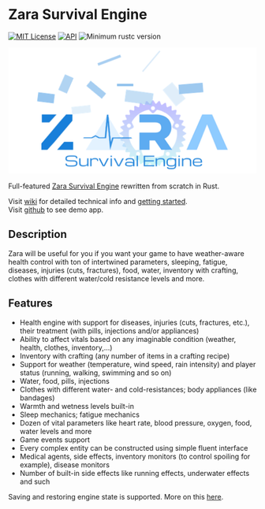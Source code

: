 # Zara Survival Engine

[![MIT License](https://img.shields.io/badge/license-MIT-green.svg)](https://github.com/vagrod/zara-rust/blob/master/zara/LICENSE)
[![API](https://img.shields.io/badge/github-wiki-blue.svg?&logo=github)](https://github.com/vagrod/zara-rust/wiki)
![Minimum rustc version](https://img.shields.io/badge/rustc-1.43+-lightgray.svg?&logo=rust)

![Zara logo](https://raw.githubusercontent.com/vagrod/zara-rust/master/logo_cropped.png)

Full-featured [Zara Survival Engine](https://github.com/vagrod/zara) rewritten from scratch in Rust.

Visit [wiki](https://github.com/vagrod/zara-rust/wiki) for detailed technical info and [getting started](https://github.com/vagrod/zara-rust/wiki/Getting-Started). \
Visit [github](https://github.com/vagrod/zara-rust/wiki/Getting-Started) to see demo app.

## Description
Zara will be useful for you if you want your game to have weather-aware health control with ton of intertwined parameters, sleeping, fatigue, diseases, injuries (cuts, fractures), food, water, inventory with crafting, clothes with different water/cold resistance levels and more.

## Features
- Health engine with support for diseases, injuries (cuts, fractures, etc.), their treatment (with pills, injections and/or appliances)
- Ability to affect vitals based on any imaginable condition (weather, health, clothes, inventory,...)
- Inventory with crafting (any number of items in a crafting recipe)
- Support for weather (temperature, wind speed, rain intensity) and player status (running, walking, swimming and so on)
- Water, food, pills, injections
- Clothes with different water- and cold-resistances; body appliances (like bandages)
- Warmth and wetness levels built-in
- Sleep mechanics; fatigue mechanics
- Dozen of vital parameters like heart rate, blood pressure, oxygen, food, water levels and more
- Game events support
- Every complex entity can be constructed using simple fluent interface
- Medical agents, side effects, inventory monitors (to control spoiling for example), disease monitors
- Number of built-in side effects like running effects, underwater effects and such

Saving and restoring engine state is supported. More on this [here](https://github.com/vagrod/zara-rust/wiki/State-Management).